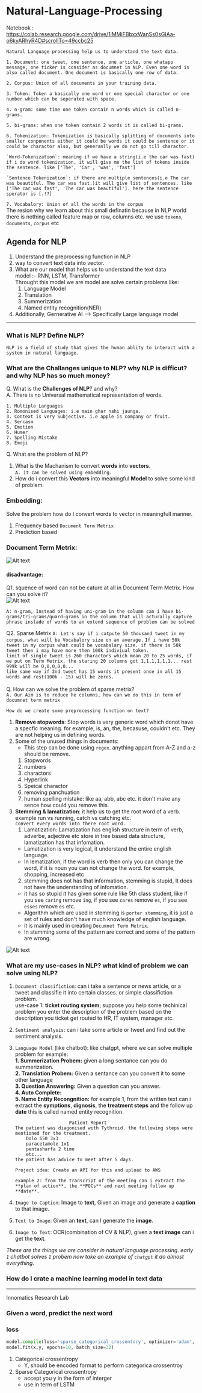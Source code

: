 # Natural-Language-Processing
Notebook : https://colab.research.google.com/drive/1iMMiFBbxxWanSs0sGIAa-o6kyARhyR4D#scrollTo=49ccbc25

```
Natural Language processing help us to understand the text data.
```
```1. Document: one tweet, one sentence, one article, one whatapp message, one ticker is consider as documnet in NLP. Even one word is also called document. One document is basically one row of data.```

```2. Corpus: Union of all documents in your training data.```

```3. Token: Token a basically one word or one special charactor or one number which can be seperated with space. ```

```4. n-gram: some time one token contain n words which is called n-grams.```

```5. bi-grams: when one token contain 2 words it is called bi-grams.```

```6. Tokenization: Tokenization is basically splitting of documents into smaller conponents either it could be words it could be sentence or it could be charactor also, but generanlly we do not go till charactor.```

    `Word-Tokenization`: meaning if we have a string(i.e the car was fast) if i do word tokenization, it will give me the list of tokens inside the sentence. like ['The', 'Car', 'was', 'fast']

    `Sentence Tokenization`: if there are multiple sentences(i.e The car was beautiful. The car was fast.)it will give list of sentences. like ['The car was fast', 'The car was beautiful']. here the sentence sperator is [.!?]

`7. Vocabalory: Union of all the words in the corpus` <br>
The resion why we learn about this small definatin because in NLP world there is nothing called feature map or row, columns etc. we use `tokens`, `documents`, `corpus` etc

## Agenda for NLP
1. Understand the preprocessing function in NLP
2. way to convert text data into vector.
3. What are our model that helps us to understand the text data <br>
    model :- RNN, LSTM, Transformer <br>
    Throught this model we are model are solve certain problems like:
    1. Language Model
    2. Translation
    3. Summerization
    4. Named entity recognition(NER)
4. Additionally, Gernerative AI --> Specifically Large language model

-----------------------------------------------------------------
### What is NLP? Define NLP?
```
NLP is a field of study that gives the human ablity to interact with a system in natural language.
```




### What are the Challanges unique to NLP? why NLP is difficut? and why NLP has so much money?
Q. What is the __Challenges of NLP__? and why? <br>
A. There is no Universal mathematical representation of words.
```
1. Multiple Languages
2. Romonised Languages: i.e main ghar nahi jaunga.
3. Context is very Subjective. i.e apple is company or fruit.
4. Sercasm
5. Emotion
6. Humer
7. Spelling Mistake
8. Emoji
```

Q. What are the problem of NLP?
1. What is the Machanism to convert **words** into **vectors**. <br>
`A. it can be solved using embedding.`
2. How do i convert this **Vectors** into meaningful **Model** to solve some kind of problem.

### Embedding: 
Solve the problem how do I convert words to vector in meaningfull manner.
1. Frequency based `Document Term Metrix`
2. Prediction based

### Document Term Metrix:
![Alt text](image.png)

#### disadvantage: 
Q1. squence of word can not be cature at all in Document Term Metrix. How can you solve it? <br>
![Alt text](image-1.png)

`A: n-gram, Instead of having uni-gram in the column can i have bi-grams/tri-grams/quard-grams in the column that will acturally capture phrase instade of words to an extend sequence of problem can be solved`

Q2. Sparse Metrix
`A: Let's say if i catpute 50 thousand tweet in my corpus, what will be Vocabalory size on an average.`
`If i have 50k tweet in my corpus what could be vocabalary size.
if there is 50k tweet then i may have more then 100k indiviual token.` <br>
`limit of single tweet is 260 charactors which mean 20 to 25 words, if we put on Term Metrix, the staring 20 columns got 1,1,1,1,1,1... rest 999k will be 0,0,0,0,0...` <br>
`like same way if 2nd tweet has 15 words it present once in all 15 words and rest(100k - 15) will be zeros.` <br> <br>
Q. How can we solve the problem of sparse metrix? <br>
`A. Our Aim is to reduce he columns, how can we do this in term of documnet term metrix` <br>

    How do we create some preprocessing function on text?
1. **Remove stopwords**: Stop words is very generic word which donot have a specfic meaning. for example, is, an, the, becasuse, couldn't etc. They are not helping us in defining words.
2. Some of the unused things in documents:
    * This step can be done using `regex`. anything appart from A-Z and a-z should be remove.
    1. Stopwords
    2. numbers
    3. charactors
    4. Hyperlink
    5. Speical charactor
    6. removing panchuation 
    7. human spelling mistake: like aa, abb, abc etc. it don't make any sence how could you remove this. <br>
3. **Stemming & lamatization**: it help us to get the root word of a verb. example run vs running, catch vs catching etc. <br>
`convert every words into there root word.` <br>
    1. Lamatization: Lamatization has english structure in term of verb, adverbe, adjective etc store in tree based data structure, lamatization has that infomation.
    * Lamatization is very logical, it understand the entire english language.
    * In lematization, if the word is verb then only you can change the word, if it is noun you can not change the word. for example, shopping, increased etc
    2. stemming does not has that information, stemming is stupid, It does not have the understanding of infomation. <br>
    * it has so stupid it has given some rule like 5th class student, like if you see `caring` remove `ing`, if you see `cares` remove `es`, if you see `esses` remove `es` etc. 
    * Algorithm which are used in stemming is `porter stemming`, it is just a set of rules and don't have much knowledge of english language.
    * it is mainly used in creating `Documnet Term Metrix`. 
    * In stemming some of the pattern are correct and some of the pattern are wrong. 

![Alt text](image-2.png)

### What are my use-cases in NLP? what kind of problem we can solve using NLP?
1. `Document classifiction`: can i take a sentence or news article, or a tweet and classifie it into certain classes. or simple classifiction problem. <br>
use-case 1: **ticket routing system**; suppose you help some techinical problem you enter the description of the problem based on the description you ticket get routed to HR, IT system, manager etc. <br>

2. `Sentiment analysis`: can i take some article or tweet and find out the sentiment analysis.

3. `Language Model` (like chatbot): like chatgpt, where we can solve multiple problem for example: <br>
**1. Summerization Probem:** given a long sentance can you do summerization. <br>
**2. Translation Probem:** Given a sentance can you convert it to some other language <br>
**3. Question Answering:** Given a question can you answer. <br>
**4. Auto Complete:** <br>
**5. Name Entity Recongnition:** for example 1, from the written text can i extract the **symptions**, **dignosis**, the **treatment steps** and the follow up **date** this is called named entity recognition.
    ```                     
                        Patient Report
    The patient was diagonised with Tythroid. the following steps were mentioned for the treatment. 
        Dolo 650 3x3
        paracetamole 1x1
        pentasharfa 2 time
        etc...
    the patient has advice to meet after 5 days.
    ```
    ```Project idea: Create an API for this and upload to AWS```

    ```
    example 2: from the transcript of the meeting can i extract the **plan of action**, the **POCs** and next meeting follow up **date**. 
    ``` 
4. `Image to Caption`: Image to **text**, Given an image and generate a **caption** to that image. <br>
5. `Text to Image`: Given an **text**, can I generate the **image**. <br>
6. `Image to Text`: OCR(combination of CV & NLP), given a **text image** can i get the **text**. <br>

*These are the things we are consider in natural language processing. early `1` chatbot solves `1` probem now take an example of `chatgpt` it do almost everything.*





### How do I crate a machine learning model in text data
-----------------------------------------------------------------


Innomatics Research Lab
### Given a word, predict the next word

### loss
```python
model.compile(loss='sparse_categorical_crossentory', optimizer='adam', metrices=['accuracy'])
model.fit(x,y, epochs=10, batch_size=32)
```
1. Categorical crossentropy
    - Y, should be encoded format to perform categorica crossentroy
1. Sparse Categorical crossentropy
    - accept you y in the form of interger
    - use in term of LSTM